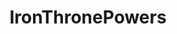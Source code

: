 ---
title: IronThronePowers
crosslinks:
- IronThroneMechanics
- harrisonial2992
- ripoffpowers
- tmsbmeta
- McClaneMacleod
- WhoKnowsNot
- ModmailSandbox
- ladymormont
- woiafpowers
- botpopularitybot
- youtubot
- IceandFirePowers
- IronThroneRP
- gameofthrones
- modmailbeta
- alotabot
- ironthronemechanics
- worldpowers
- PsychoGobstopper
- PangeanPowers
---